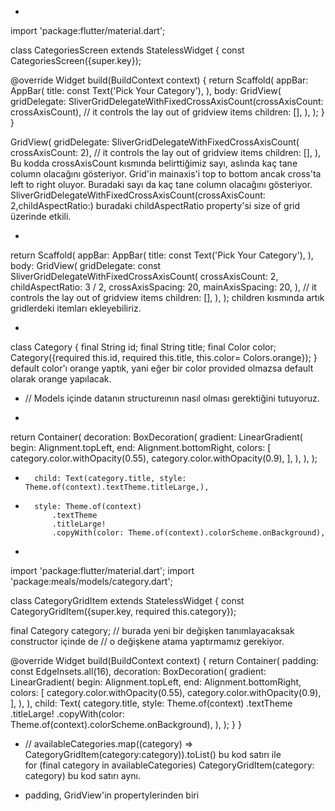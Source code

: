 - 
import 'package:flutter/material.dart';

class CategoriesScreen extends StatelessWidget {
  const CategoriesScreen({super.key});

  @override
  Widget build(BuildContext context) {
    return Scaffold(
      appBar: AppBar(
        title: const Text('Pick Your Category'),
      ),
      body: GridView(
        gridDelegate: SliverGridDelegateWithFixedCrossAxisCount(crossAxisCount: crossAxisCount), // it controls the lay out of gridview items
        children: [],
      ),
    );
  }
}

GridView(
        gridDelegate: SliverGridDelegateWithFixedCrossAxisCount(
            crossAxisCount: 2), // it controls the lay out of gridview items
        children: [],
      ), Bu kodda crossAxisCount kısmında belirttiğimiz sayı, aslında kaç tane column olacağını gösteriyor. Grid'in 
      mainaxis'i top to bottom ancak cross'ta left to right oluyor. Buradaki sayı da kaç tane column olacağını gösteriyor.
SliverGridDelegateWithFixedCrossAxisCount(crossAxisCount: 2,childAspectRatio:) buradaki childAspectRatio property'si 
size of grid üzerinde etkili.

- 
return Scaffold(
      appBar: AppBar(
        title: const Text('Pick Your Category'),
      ),
      body: GridView(
        gridDelegate: const SliverGridDelegateWithFixedCrossAxisCount(
          crossAxisCount: 2,
          childAspectRatio: 3 / 2,
          crossAxisSpacing: 20,
          mainAxisSpacing: 20,
        ), // it controls the lay out of gridview items
        children: [],
      ),
    );
    children kısmında artık gridlerdeki itemları ekleyebiliriz.


- 
class Category {
  final String id;
  final String title;
  final Color color;
  Category({required this.id, required this.title, this.color= Colors.orange});
}
default color'ı orange yaptık, yani eğer bir color provided olmazsa default olarak orange yapılacak.

- // Models içinde datanın structureının nasıl olması gerektiğini tutuyoruz.

- 
return Container(
      decoration: BoxDecoration(
        gradient: LinearGradient(
          begin: Alignment.topLeft,
          end: Alignment.bottomRight,
          colors: [
            category.color.withOpacity(0.55),
            category.color.withOpacity(0.9),
          ],
        ),
      ),
    );

-       child: Text(category.title, style: Theme.of(context).textTheme.titleLarge,),

- 
        style: Theme.of(context)
            .textTheme
            .titleLarge!
            .copyWith(color: Theme.of(context).colorScheme.onBackground),


- 
import 'package:flutter/material.dart';
import 'package:meals/models/category.dart';

class CategoryGridItem extends StatelessWidget {
  const CategoryGridItem({super.key, required this.category});

  final Category category;
  // burada yeni bir değişken tanımlayacaksak constructor içinde de
  // o değişkene atama yaptırmamız gerekiyor.

  @override
  Widget build(BuildContext context) {
    return Container(
      padding: const EdgeInsets.all(16),
      decoration: BoxDecoration(
        gradient: LinearGradient(
          begin: Alignment.topLeft,
          end: Alignment.bottomRight,
          colors: [
            category.color.withOpacity(0.55),
            category.color.withOpacity(0.9),
          ],
        ),
      ),
      child: Text(
        category.title,
        style: Theme.of(context)
            .textTheme
            .titleLarge!
            .copyWith(color: Theme.of(context).colorScheme.onBackground),
      ),
    );
  }
}

- // availableCategories.map((category) => CategoryGridItem(category:category)).toList()
bu kod satırı ile  
for (final category in availableCategories)
  CategoryGridItem(category: category)
bu kod satırı aynı.

- padding, GridView'in propertylerinden biri
